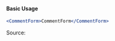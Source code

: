 #### Basic Usage

```jsx
<CommentForm>CommentForm</CommentForm>
```

Source:

```js { "file": "./CommentForm.js" }
```
